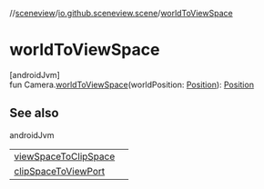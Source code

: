 //[sceneview](../../index.md)/[io.github.sceneview.scene](index.md)/[worldToViewSpace](world-to-view-space.md)

# worldToViewSpace

[androidJvm]\
fun Camera.[worldToViewSpace](world-to-view-space.md)(worldPosition: [Position](../io.github.sceneview.math/index.md#945960193%2FClasslikes%2F-1571379623)): [Position](../io.github.sceneview.math/index.md#945960193%2FClasslikes%2F-1571379623)

## See also

androidJvm

| | |
|---|---|
| [viewSpaceToClipSpace](view-space-to-clip-space.md) |  |
| [clipSpaceToViewPort](../io.github.sceneview.view/clip-space-to-view-port.md) |  |
